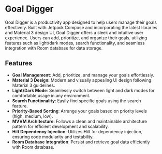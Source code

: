 # Goal Digger

Goal Digger is a productivity app designed to help users manage their goals effectively. Built with Jetpack Compose and incorporating the latest libraries and Material 3 design UI, Goal Digger offers a sleek and intuitive user experience. Users can add, prioritize, and organize their goals, utilizing features such as light/dark modes, search functionality, and seamless integration with Room database for data storage.

## Features

- **Goal Management**: Add, prioritize, and manage your goals effortlessly.
- **Material 3 Design**: Modern and visually appealing UI design following Material 3 guidelines.
- **Light/Dark Mode**: Seamlessly switch between light and dark modes for comfortable usage in any environment.
- **Search Functionality**: Easily find specific goals using the search feature.
- **Priority-Based Sorting**: Arrange your goals based on priority levels (high, medium, low).
- **MVVM Architecture**: Follows a clean and maintainable architecture pattern for efficient development and scalability.
- **Hilt Dependency Injection**: Utilizes Hilt for dependency injection, ensuring code modularity and testability.
- **Room Database Integration**: Persist and retrieve goal data efficiently with Room database.


